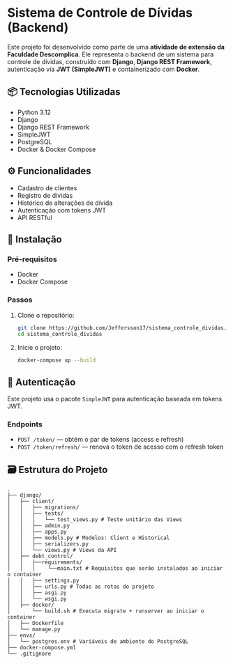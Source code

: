 # Sistema de Controle de Dívidas (Backend)

Este projeto foi desenvolvido como parte de uma **atividade de extensão da Faculdade Descomplica**. Ele representa o backend de um sistema para controle de dívidas, construído com **Django**, **Django REST Framework**, autenticação via **JWT (SimpleJWT)** e containerizado com **Docker**.

## 📦 Tecnologias Utilizadas

- Python 3.12
- Django
- Django REST Framework
- SimpleJWT
- PostgreSQL
- Docker & Docker Compose

## ⚙️ Funcionalidades

- Cadastro de clientes
- Registro de dívidas
- Histórico de alterações de dívida
- Autenticação com tokens JWT
- API RESTful

## 🚀 Instalação

### Pré-requisitos

- Docker
- Docker Compose

### Passos

1. Clone o repositório:
   ```bash
   git clone https://github.com/Jeffersson17/sistema_controle_dividas.git
   cd sistema_controle_dividas

2. Inicie o projeto:
    ```bash
    docker-compose up --build

## 🔐 Autenticação

Este projeto usa o pacote `SimpleJWT` para autenticação baseada em tokens JWT.

### Endpoints

- `POST /token/` — obtém o par de tokens (access e refresh)
- `POST /token/refresh/` — renova o token de acesso com o refresh token

## 🗃️ Estrutura do Projeto

```text
.
├── django/
│   ├── client/
│   │   ├── migrations/
│   │   ├── tests/
│   │   │   └── test_views.py # Teste unitário das Views
│   │   ├── admin.py
│   │   ├── apps.py
│   │   ├── models.py # Modelos: Client e Historical
│   │   ├── serializers.py
│   │   └── views.py # Views da API
│   ├── debt_control/
│   │   ├──requirements/
│   │   │    └──main.txt # Requisitos que serão instalados ao iniciar o container
│   │   ├── settings.py
│   │   ├── urls.py # Todas as rotas do projeto
│   │   ├── asgi.py
│   │   └── wsgi.py
│   ├── docker/
│       └── build.sh # Executa migrate + runserver ao iniciar o container
│   ├── Dockerfile
│   └── manage.py
├── envs/
│   └── postgres.env # Variáveis de ambiente do PostgreSQL
├── docker-compose.yml
└── .gitignore

